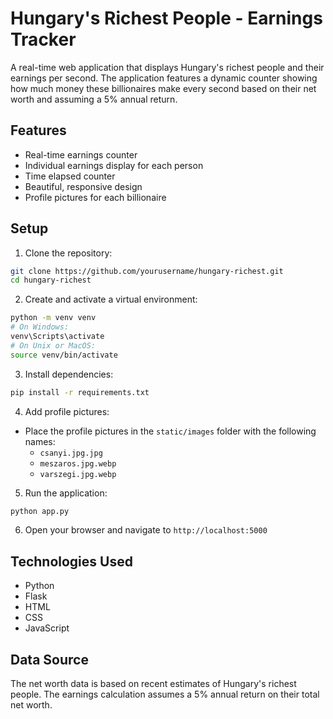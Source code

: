 # Hungary's Richest People - Earnings Tracker

A real-time web application that displays Hungary's richest people and their earnings per second. The application features a dynamic counter showing how much money these billionaires make every second based on their net worth and assuming a 5% annual return.

## Features

- Real-time earnings counter
- Individual earnings display for each person
- Time elapsed counter
- Beautiful, responsive design
- Profile pictures for each billionaire

## Setup

1. Clone the repository:
```bash
git clone https://github.com/yourusername/hungary-richest.git
cd hungary-richest
```

2. Create and activate a virtual environment:
```bash
python -m venv venv
# On Windows:
venv\Scripts\activate
# On Unix or MacOS:
source venv/bin/activate
```

3. Install dependencies:
```bash
pip install -r requirements.txt
```

4. Add profile pictures:
- Place the profile pictures in the `static/images` folder with the following names:
  - `csanyi.jpg.jpg`
  - `meszaros.jpg.webp`
  - `varszegi.jpg.webp`

5. Run the application:
```bash
python app.py
```

6. Open your browser and navigate to `http://localhost:5000`

## Technologies Used

- Python
- Flask
- HTML
- CSS
- JavaScript

## Data Source

The net worth data is based on recent estimates of Hungary's richest people. The earnings calculation assumes a 5% annual return on their total net worth. 